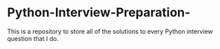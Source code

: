 # Python-Interview-Preparation-
This is a repository to store all of the solutions to every Python interview question that I do.
